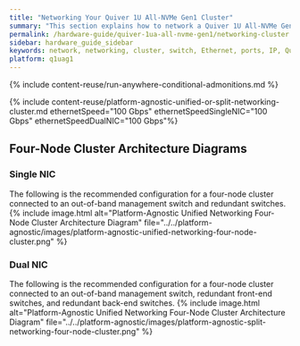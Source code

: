 ```yaml
---
title: "Networking Your Quiver 1U All-NVMe Gen1 Cluster"
summary: "This section explains how to network a Quiver 1U All-NVMe Gen1 cluster."
permalink: /hardware-guide/quiver-1ua-all-nvme-gen1/networking-cluster.html
sidebar: hardware_guide_sidebar
keywords: network, networking, cluster, switch, Ethernet, ports, IP, Quiver_1U_All-NVMe_Gen1, Quiver, Quiver_1UA
platform: q1uag1
---
```


{% include content-reuse/run-anywhere-conditional-admonitions.md %}

{% include content-reuse/platform-agnostic-unified-or-split-networking-cluster.md ethernetSpeed="100 Gbps" ethernetSpeedSingleNIC="100 Gbps" ethernetSpeedDualNIC="100 Gbps"%}

## Four-Node Cluster Architecture Diagrams

### Single NIC
The following is the recommended configuration for a four-node cluster connected to an out-of-band management switch and redundant switches.
{% include image.html alt="Platform-Agnostic Unified Networking Four-Node Cluster Architecture Diagram" file="../../platform-agnostic/images/platform-agnostic-unified-networking-four-node-cluster.png" %}

### Dual NIC
The following is the recommended configuration for a four-node cluster connected to an out-of-band management switch, redundant front-end switches, and redundant back-end switches.
{% include image.html alt="Platform-Agnostic Unified Networking Four-Node Cluster Architecture Diagram" file="../../platform-agnostic/images/platform-agnostic-split-networking-four-node-cluster.png" %}
